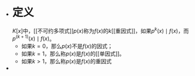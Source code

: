 - # 定义
  $K[x]$中，[[不可约多项式]]$p(x)$称为$f(x)$的$k$[[重因式]]，如果$p^k(x)\mid f(x)$，而$p^(k+1)(x)\mid f(x)$。
	- 如果$k=0$，那么$p(x)$不是$f(x)$的因式；
	- 如果$k=1$，那么称$p(x)$是$f(x)$的[[单因式]]。
	- 如果$k>1$，那么称$p(x)$是$f(x)$的重因式
-